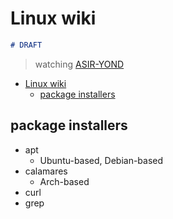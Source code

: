 # Linux wiki

```markdown
# DRAFT
```

> watching [ASIR-YOND](https://github.com/pabloqpacin/BEYOND-ASIR/blob/main/YOND/linux_rookery/wiki-cheatsheet.md#neofetch)

- [Linux wiki](#linux-wiki)
  - [package installers](#package-installers)

## package installers 
- apt
    - Ubuntu-based, Debian-based
- calamares
    - Arch-based 
- curl
- grep